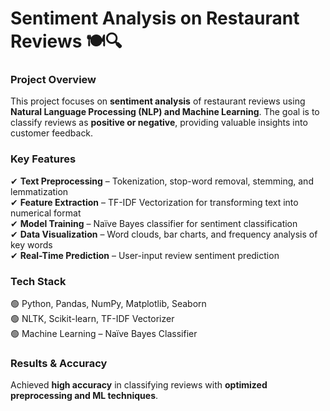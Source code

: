 # **Sentiment Analysis on Restaurant Reviews 🍽️🔍**  

### **Project Overview**  
This project focuses on **sentiment analysis** of restaurant reviews using **Natural Language Processing (NLP) and Machine Learning**. The goal is to classify reviews as **positive or negative**, providing valuable insights into customer feedback.  

### **Key Features**  
✔ **Text Preprocessing** – Tokenization, stop-word removal, stemming, and lemmatization  
✔ **Feature Extraction** – TF-IDF Vectorization for transforming text into numerical format  
✔ **Model Training** – Naïve Bayes classifier for sentiment classification  
✔ **Data Visualization** – Word clouds, bar charts, and frequency analysis of key words  
✔ **Real-Time Prediction** – User-input review sentiment prediction  

### **Tech Stack**  
🟢 Python, Pandas, NumPy, Matplotlib, Seaborn  
🟢 NLTK, Scikit-learn, TF-IDF Vectorizer  
🟢 Machine Learning – Naïve Bayes Classifier  

### **Results & Accuracy**  
Achieved **high accuracy** in classifying reviews with **optimized preprocessing and ML techniques**.  
